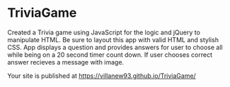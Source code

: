 # TriviaGame
Created a Trivia game using JavaScript for the logic and jQuery to manipulate HTML. Be sure to layout this app with valid HTML and stylish CSS. App displays a question and provides answers for user to choose all while being on a 20 second timer count down. If user chooses correct answer recieves a message with image. 

 Your site is published at https://villanew93.github.io/TriviaGame/